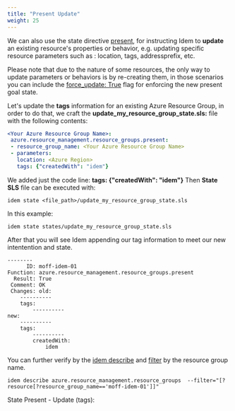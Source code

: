 ```yaml
---
title: "Present Update"
weight: 25
---
```


We can also use the state directive [present](Getting-Started/Basic-Commands/), for instructing Idem to <b>update</b> an existing resource's properties or behavior, e.g. updating specific resource parameters such as : location, tags, addressprefix, etc. 

Please note that due to the nature of some resources, the only way to update parameters or behaviors is by re-creating them, in those scenarios you can include the [force_update: True](/Use-Cases/SLS-States/Present-Update/Force-Update/) flag for enforcing the new present goal state.

Let's update the <b>tags</b> information for an existing Azure Resource Group, in order to do that, we craft the <b>update_my_resource_group_state.sls:</b> file with the following contents:

 ```yaml
<Your Azure Resource Group Name>:
  azure.resource_management.resource_groups.present:
  - resource_group_name: <Your Azure Resource Group Name>
  - parameters:
    location: <Azure Region>
    tags: {"createdWith": "idem"}
```
We added just the code line: <b>tags: {"createdWith": "idem"}</b> 
Then <b>State SLS</b> file can be executed with:

```shell
idem state <file_path>/update_my_resource_group_state.sls
```
In this example:

```shell
idem state states/update_my_resource_group_state.sls
```
After that you will see Idem appending our tag information to meet our new intentention and state.
```shell
--------
      ID: moff-idem-01
Function: azure.resource_management.resource_groups.present
  Result: True
 Comment: OK
 Changes: old:
    ----------
    tags:
        ----------
new:
    ----------
    tags:
        ----------
        createdWith:
            idem

```
You can further verify by the [idem describe](/Use-Cases/Describe/) and [filter](/Use-Cases/Filter-flag/) by the resource group name.
 
```shell
idem describe azure.resource_management.resource_groups  --filter="[?resource[?resource_group_name=='moff-idem-01']]"
```

State Present - Update (tags):
<script id="asciicast-U0TBeuu6e5w8oWVoIhXe6q1cx" src="https://asciinema.org/a/U0TBeuu6e5w8oWVoIhXe6q1cx.js" async theme="asciinema" data-autoplay="true" data-size="small" loop="true"></script>
